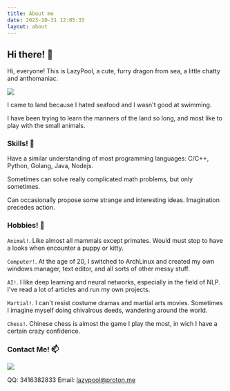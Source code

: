 ```yaml
---
title: About me
date: 2023-10-31 12:05:33
layout: about
---
```


## Hi there! 👋

Hi, everyone! This is LazyPool, a cute, furry dragon from sea, a little chatty and anthomaniac.

![](/about/pic1.png)

I came to land because I hated seafood and I wasn't good at swimming.

I have been trying to learn the manners of the land so long, and most like to play with the small animals.

### Skills! 🌱

Have a similar understanding of most programming languages: C/C++, Python, Golang, Java, Nodejs.

Sometimes can solve really complicated math problems, but only sometimes.

Can occasionally propose some strange and interesting ideas. Imagination precedes action.

### Hobbies! 🔭

`Animal!`. Like almost all mammals except primates. Would must stop to have a looks when encounter a puppy or kitty.

`Computer!`. At the age of 20, I switched to ArchLinux and created my own windows manager, text editor, and all sorts of other messy stuff.

`AI!`. I like deep learning and neural networks, especially in the field of NLP. I've read a lot of articles and run my own projects.

`Martial!`. I can't resist costume dramas and martial arts movies. Sometimes I imagine myself doing chivalrous deeds, wandering around the world.

`Chess!`. Chinese chess is almost the game I play the most, in wich I have a certain crazy confidence.

### Contact Me! 📫

![](/about/pic2.png)

QQ: 3416382833
Email: lazypool@proton.me

